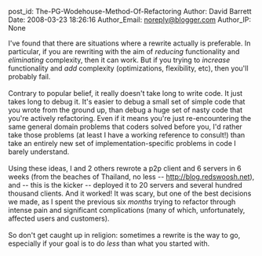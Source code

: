 post_id: The-PG-Wodehouse-Method-Of-Refactoring
Author: David Barrett
Date: 2008-03-23 18:26:16
Author_Email: noreply@blogger.com
Author_IP: None

I&#39;ve found that there are situations where a rewrite actually is preferable.  In particular, if you are rewriting with the aim of *reducing* functionality and *eliminating* complexity, then it can work.  But if you trying to *increase* functionality and *add* complexity (optimizations, flexibility, etc), then you&#39;ll probably fail.<br /><br />Contrary to popular belief, it really doesn&#39;t take long to write code.  It just takes long to debug it.  It&#39;s easier to debug a small set of simple code that you wrote from the ground up, than debug a huge set of nasty code that you&#39;re actively refactoring.  Even if it means you&#39;re just re-encountering the same general domain problems that coders solved before you, I&#39;d rather take those problems (at least I have a working reference to consult!) than take an entirely new set of implementation-specific problems in code I barely understand.<br /><br />Using these ideas, I and 2 others rewrote a p2p client and 6 servers in 6 weeks (from the beaches of Thailand, no less -- http://blog.redswoosh.net), and -- this is the kicker -- deployed it to 20 servers and several hundred thousand clients.  And it worked!  It was scary, but one of the best decisions we made, as I spent the previous six *months* trying to refactor through intense pain and significant complications (many of which, unfortunately, affected users and customers).<br /><br />So don&#39;t get caught up in religion: sometimes a rewrite is the way to go, especially if your goal is to do *less* than what you started with.
